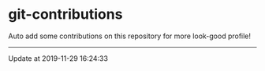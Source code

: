 # git-contributions

Auto add some contributions on this repository for more look-good profile!

---

Update at 2019-11-29 16:24:33
